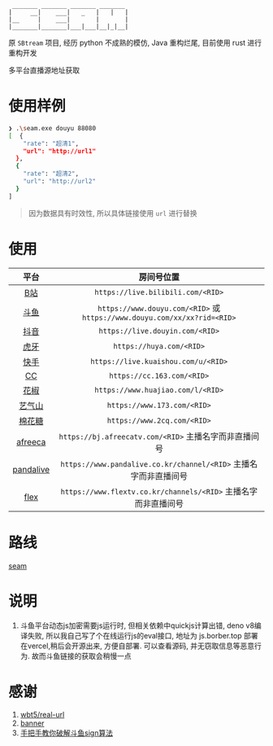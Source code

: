 ```
 _______ _______ _______ _______
|     __|    ___|   _   |   |   |
|__     |    ___|       |       |
|_______|_______|___|___|__|_|__|
```

原 `SBtream` 项目, 经历 python 不成熟的模仿, Java 重构烂尾, 目前使用 rust 进行重构开发

多平台直播源地址获取

# 使用样例
```bash
❯ .\seam.exe douyu 88080
[  {
    "rate": "超清1",
    "url": "http://url1"
  },
  {
    "rate": "超清2",
    "url": "http://url2"
  }
]
```

> 因为数据具有时效性, 所以具体链接使用 `url` 进行替换

# 使用
|平台|房间号位置|
|:-:|:-:|
|[B站](https://live.bilibili.com/)|`https://live.bilibili.com/<RID>`|
|[斗鱼](https://www.douyu.com/)|`https://www.douyu.com/<RID>` 或 `https://www.douyu.com/xx/xx?rid=<RID>`|
|[抖音](https://live.douyin.com/)|`https://live.douyin.com/<RID>`|
|[虎牙](https://huya.com/)|`https://huya.com/<RID>`|
|[快手](https://live.kuaishou.com/)|`https://live.kuaishou.com/u/<RID>`|
|[CC](https://cc.163.com/)|`https://cc.163.com/<RID>`|
|[花椒](https://www.huajiao.com/)|`https://www.huajiao.com/l/<RID>`|
|[艺气山](https://www.173.com/)|`https://www.173.com/<RID>`|
|[棉花糖](https://www.2cq.com/)|`https://www.2cq.com/<RID>`|
|[afreeca](https://afreecatv.com/)|`https://bj.afreecatv.com/<RID>` 主播名字而非直播间号|
|[pandalive](https://www.pandalive.co.kr/)|`https://www.pandalive.co.kr/channel/<RID>` 主播名字而非直播间号|
|[flex](https://www.flextv.co.kr/)|`https://www.flextv.co.kr/channels/<RID>` 主播名字而非直播间号|

# 路线

[seam](https://github.com/users/Borber/projects/4/views/1)

# 说明

1. 斗鱼平台动态js加密需要js运行时, 但相关依赖中quickjs计算出错, deno v8编译失败, 所以我自己写了个在线运行js的eval接口, 地址为 js.borber.top 部署在vercel,稍后会开源出来, 方便自部署. 可以查看源码, 并无窃取信息等恶意行为. 故而斗鱼链接的获取会稍慢一点


# 感谢

1. [wbt5/real-url](https://github.com/wbt5/real-url/)
2. [banner](https://textkool.com/en/ascii-art-generator?hl=default&vl=default&font=Chunky&text=SEAM)
3. [手把手教你破解斗鱼sign算法](https://zhuanlan.zhihu.com/p/107330805)
